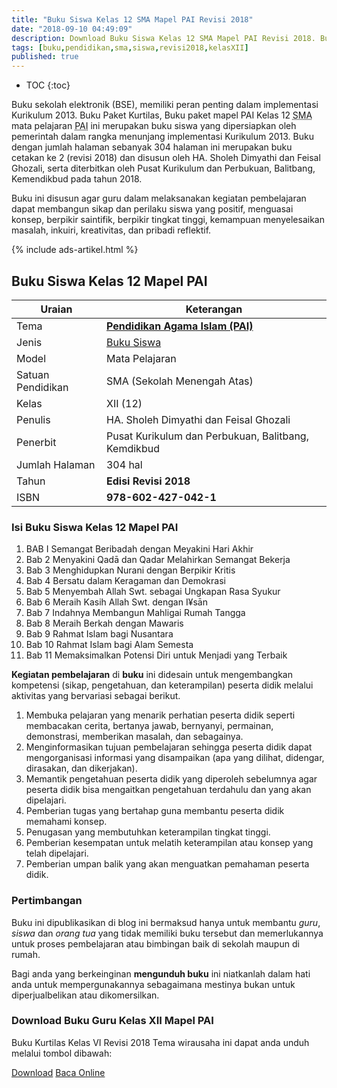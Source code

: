 ```yaml
---
title: "Buku Siswa Kelas 12 SMA Mapel PAI Revisi 2018"
date: "2018-09-10 04:49:09"
description: Download Buku Siswa Kelas 12 SMA Mapel PAI Revisi 2018. Buku panduan guru mapel PAI kurikulum 2013 sebagai sangat penting bagi guru dalam menyusun dan melaksanakan pembelajaran.
tags: [buku,pendidikan,sma,siswa,revisi2018,kelasXII]
published: true
---
```

* TOC
{:toc}

<script type="application/ld+json">
{
  "@context":"http://schema.org",
  "@type":"Book",
  "name" : "{{ page.title }}",
  "author": {
    "@type":"Person",
    "name":"HA. Sholeh Dimyathi dan Feisal Ghozali"
  },
  "url" : "{{ site.url }}{{ page.url }}",
  "workExample" : [{
    "@type": "Book",
    "isbn": "978-602-427-042-1",
    "bookEdition": "Revisi 2018",
    "bookFormat": "http://schema.org/Hardcover",
    "potentialAction":{
    "@type":"ReadAction",
    "target":
      {
        "@type":"EntryPoint",
        "urlTemplate":"{{ site.url }}{{ page.url }}",
        "actionPlatform":[
          "http://schema.org/DesktopWebPlatform",
          "http://schema.org/IOSPlatform",
          "http://schema.org/AndroidPlatform"
        ]
      }
      }
    }
    ]
    }
 
</script>

Buku sekolah elektronik (BSE), memiliki peran penting dalam implementasi Kurikulum 2013. Buku Paket Kurtilas, Buku paket mapel PAI Kelas 12 <acronym title="Sekolah Menengah Atas">SMA</acronym> mata pelajaran <acronym title="pendidikan agama islam">PAI</acronym> ini merupakan buku siswa yang dipersiapkan oleh pemerintah dalam rangka menunjang implementasi Kurikulum 2013. Buku dengan jumlah halaman sebanyak 304 halaman ini merupakan buku cetakan ke 2 (revisi 2018) dan disusun oleh HA. Sholeh Dimyathi dan Feisal Ghozali, serta diterbitkan oleh Pusat Kurikulum dan Perbukuan, Balitbang, Kemendikbud pada tahun 2018. 

Buku ini disusun agar guru dalam melaksanakan kegiatan pembelajaran dapat membangun sikap dan perilaku siswa yang positif, menguasai konsep, berpikir saintifik, berpikir tingkat tinggi, kemampuan menyelesaikan masalah, inkuiri, kreativitas, dan pribadi reflektif.

{% include ads-artikel.html %}

## Buku Siswa Kelas 12 Mapel PAI

|Uraian|Keterangan|
| --- | --- |
|Tema|<a href="/bsd/buku-guru-kelas-12-mapel-pai-kurtilas-revisi-2018" title="Buku Siswa Kelas 12 SMA Mapel PAI Revisi 2018"><strong>Pendidikan Agama Islam (PAI)</strong></a>|
|Jenis|<a href="/bsd" title="Buku Siswa">Buku Siswa</a>|
|Model|Mata Pelajaran|
|Satuan Pendidikan|SMA (Sekolah Menengah Atas)|
|Kelas|XII (12)|
|Penulis|HA. Sholeh Dimyathi dan Feisal Ghozali|
|Penerbit|Pusat Kurikulum dan Perbukuan, Balitbang, Kemdikbud|
|Jumlah Halaman|304 hal|
|Tahun|<strong>Edisi Revisi 2018</strong>|
|ISBN|<strong>978-602-427-042-1</strong>|

### Isi Buku Siswa Kelas 12 Mapel PAI
1. BAB I Semangat Beribadah dengan Meyakini Hari Akhir
2. Bab 2 Menyakini Qadā dan Qadar Melahirkan Semangat Bekerja
3. Bab 3 Menghidupkan Nurani dengan Berpikir Kritis
4. Bab 4 Bersatu dalam Keragaman dan Demokrasi
5. Bab 5 Menyembah Allah Swt. sebagai Ungkapan Rasa Syukur
6. Bab 6 Meraih Kasih Allah Swt. dengan I¥sān
7. Bab 7 Indahnya Membangun Mahligai Rumah Tangga 
8. Bab 8 Meraih Berkah dengan Mawaris
9. Bab 9 Rahmat Islam bagi Nusantara
10. Bab 10 Rahmat Islam bagi Alam Semesta
11. Bab 11 Memaksimalkan Potensi Diri untuk Menjadi yang Terbaik

<b>Kegiatan pembelajaran</b> di <b>buku</b> ini didesain untuk mengembangkan kompetensi (sikap, pengetahuan, dan keterampilan) peserta didik melalui aktivitas yang bervariasi sebagai berikut.
<ol><li>Membuka pelajaran yang menarik perhatian peserta didik seperti membacakan cerita, bertanya jawab, bernyanyi, permainan, demonstrasi, memberikan masalah, dan sebagainya.</li><li>Menginformasikan tujuan pembelajaran sehingga peserta didik dapat mengorganisasi informasi yang disampaikan (apa yang dilihat, didengar, dirasakan, dan dikerjakan).</li><li>Memantik pengetahuan peserta didik yang diperoleh sebelumnya agar peserta didik bisa mengaitkan pengetahuan terdahulu dan yang akan dipelajari.</li><li>Pemberian tugas yang bertahap guna membantu peserta didik memahami konsep.</li><li>Penugasan yang membutuhkan keterampilan tingkat tinggi.</li><li>Pemberian kesempatan untuk melatih keterampilan atau konsep yang telah dipelajari.</li><li>Pemberian umpan balik yang akan menguatkan pemahaman peserta didik.</li></ol>
  
### Pertimbangan
Buku ini dipublikasikan di blog ini bermaksud hanya untuk membantu _guru_, _siswa_ dan _orang tua_ yang tidak memiliki buku tersebut dan memerlukannya untuk proses pembelajaran atau bimbingan baik di sekolah maupun di rumah.

Bagi anda yang berkeinginan <b>mengunduh buku</b> ini niatkanlah dalam hati anda untuk mempergunakannya sebagaimana mestinya bukan untuk diperjualbelikan atau dikomersilkan.
  
### Download Buku Guru Kelas XII Mapel PAI
Buku Kurtilas Kelas VI Revisi 2018 Tema wirausaha ini dapat anda unduh melalui tombol dibawah:
<p class="center"><a class="button download" href="https://docs.google.com/uc?export=download&id=1GOu9yn1npuX-SzjUwOxHpnJ9ouMru1En" rel="nofollow" target="_blank" title="Download">Download</a>
<a class="button demo open-dialog" href="https://drive.google.com/file/d/1GOu9yn1npuX-SzjUwOxHpnJ9ouMru1En/preview" Title="Baca Online" rel="nofollow">Baca Online</a></p>

